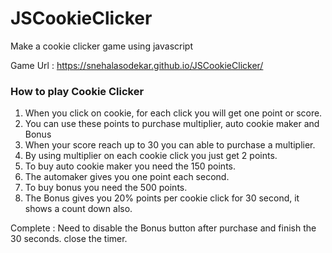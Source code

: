 # JSCookieClicker
Make  a cookie clicker game using javascript

Game Url : https://snehalasodekar.github.io/JSCookieClicker/


### How to play Cookie Clicker
1. When you click on cookie, for each click you will get one point or score.
2. You can use these points to purchase multiplier, auto cookie maker and Bonus
3. When your score reach up to 30 you can able to purchase a multiplier.
4. By using multiplier on each cookie click you just get 2 points.
5. To buy auto cookie maker you need the 150 points.
6. The automaker gives you one point each second.
7. To buy bonus you need the 500 points.
8. The Bonus gives you 20% points per cookie click for 30 second, it shows a count down also.



Complete : 
Need to disable the Bonus button after purchase and finish the 30 seconds.
close the timer.

